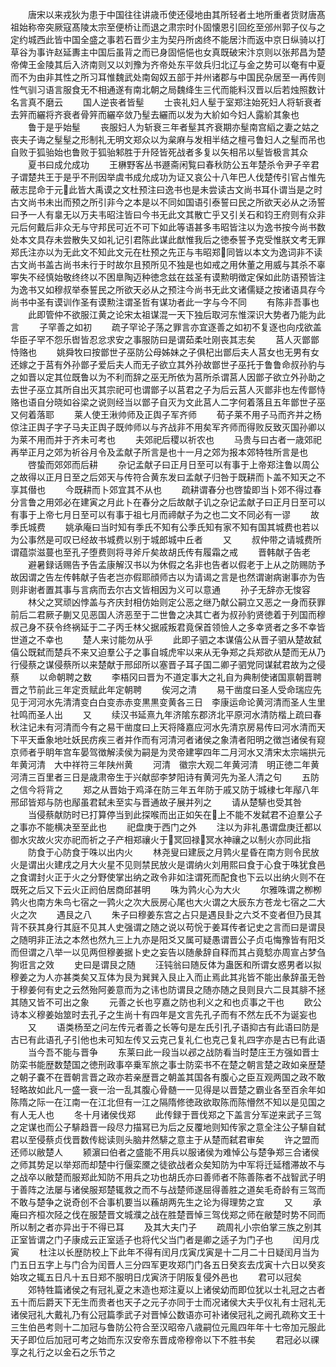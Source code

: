<!-- { "loadSidebar": true } -->
　　唐宋以来戎狄为患于中国往往讲歳币使还侵地由其所轻者土地所重者货财唐髙祖始称帝突厥寇髙陵太宗至便桥让而退之肃宗时仆固懐恩引回纥至邠州郭子仪与之定约城西此皆中国全盛之事若石晋少主为契丹所卤终不能居汴而返中京日纵骑以打草谷为事许赵延夀主中国后虽背之而已身固悒悒也女真既破宋汴京则以张邦昌为楚帝俾王金陵其后入济南则又以刘豫为齐帝处东平敛兵归北辽与金之势可以奄有中夏而不为由非其性之所习耳惟魏武处南匈奴五部于并州诸郡与中国民杂居至一再传则性气驯习语言服食无不相通遂有南北朝之局魏绛生三代而能料汉晋以后若烛照数计名言真不磨云
　　国人逆丧者皆髽
　　士丧礼妇人髽于室郑注始死妇人将斩衰者去笄而纚将齐衰者骨笄而纚卒敛乃髽去纚而以发为大紒如今妇人露紒其象也
　　鲁于是乎始髽
　　丧服妇人为斩衰三年者髽其齐衰期亦髽南宫縚之妻之姑之丧夫子诲之髽髽之形制礼无明文郑众以为枲麻与发相半结之檀弓鲁妇人之髽而吊也自败于狐骀始也鲁败于狐骀邾胜于升陉皆死战者多复以矢相吊以髽皆极言其众
　　夏书曰成允成功
　　王楙野客丛书遯斋闲覧曰春秋防公五年楚杀令尹子辛君子谓楚共王于是乎不刑因举虞书成允成功为证又哀公十八年巴人伐楚传引官占惟先蔽志昆命于元此皆大禹谟之文杜预注曰逸书也是未尝读古文尚书耳仆谓当是之时古文尚书未出而预之所引非今之本是以不同如国语引泰誓曰民之所欲天必从之汤誓曰予一人有辠无以万夫韦昭注皆曰今书无此文其散亡乎又引关石和钧王府则有众非元后何戴后非众无与守邦民可近不可下如此等语甚多韦昭皆注以为逸书按今尚书数处本文具存未尝散失又如礼记引君陈此谋此猷惟我后之徳泰誓予克受惟朕文考无罪郑氏注亦以为无此文不知此文元在杜预之先正与韦昭郑同皆以本文为逸词非不读古文尚书盖古尚书未行于时故尔且预所见不独是也如戒之用休董之用威与其杀不辜寕失不经慎始敬终终以不困臯陶迈种徳念兹在兹圣有谟勲明徴定保如此防语预皆注为逸书又如穆叔举泰誓民之所欲天必从之预注今尚书无此文诸儒疑之按诸语具存今尚书中圣有谟训作圣有谟勲注谓圣哲有谋功者此一字与今不同
　　有陈非吾事也
　　此即管仲不欲服江黄之论宋太祖谋混一天下独后取河东惟深识大势者乃能为此言
　　子罕善之如初
　　疏子罕论子荡之罪言亦宜逐善之如初不复逐也向戍欲盖华臣子罕不怨乐辔皆忍忿求安之事服防曰是谓茹柔吐刚丧其志矣
　　莒人灭鄫鄫恃赂也
　　姚舜牧曰按鄫世子巫防公母姊妹之子俱杞出鄫后夫人莒女也无男有女还嫁之于莒有外孙鄫子爱后夫人而无子欲立其外孙故鄫世子巫托于鲁鲁命叔孙豹与之如晋以定其位既鲁以为不利而辞之巫无所依为莒所杀谓莒人因鄫子欲立外孙助之去世子巫立其所自出灭其宗祀可也谓鄫子以莒君之子为后云莒人灭鄫非也左传鄫恃赂也语自分晓如谷梁之说则经当以鄫子自灭为文此莒人二字何着落且五年鄫世子巫又何着落耶
　　莱人使王湫帅师及正舆子军齐师
　　荀子莱不用子马而齐并之杨倞注正舆子字子马夫正舆子既帅师以与齐战非不用矣军齐师而得败反致灭国孙卿以为莱不用而并于齐未可考也
　　夫郊祀后稷以祈农也
　　马贵与曰古者一歳郊祀再举正月之郊为祈谷月令及孟献子所言是也十一月之郊为报本郊特牲所言是也
　　啓蛰而郊郊而后耕
　　杂记孟献子曰正月日至可以有事于上帝郑注鲁以周公之故得以正月日至之后郊天与传符合黄东发曰孟献子归咎于既耕而卜盖不知天之不享其僣也
　　今既耕而卜郊宜其不从也
　　疏耕谓春分也啓蛰即当卜郊不得过春分言鲁之用郊必在建寅之月此卜在春分之后故献子讥之杂记孟献子曰正月日至可以有事于上帝七月日至可以有事于祖七月而禘献子为之也二文不同必有一谬
　　故季氏城费
　　姚承庵曰当时知有季氏不知有公季氏知有家不知有国其城费也若以为公事然是可叹已经故书城费以别于城郎城中丘者
　　又
　　叔仲带之请城费所谓蕴崇滋蔓也至孔子堕费则将寻斧斤矣故胡氏传有履霜之戒
　　晋韩献子告老
　　避暑録话赐告予告孟康解汉书以为休假之名非也告者以假老于上从之防赐防予故因谓之告左传韩献子告老岂亦假耶顔师古以为请谒之言是也然谓谢病谢事亦为告则非谢者置其事与言病而去尔古文皆相因为义可以意通
　　孙子无辞亦无悛容
　　林父之冥顽凶悖盖与齐庆封相仿始则定公恶之继乃献公嗣立又恶之一身而获罪前后二君厥子蒯又见恶国人济恶至于二世鲁之决其亡者为叔孙豹贤徳着于列国而穆叔己身不获令终祸延于二子丙壬林父据戚叛君竟保首领憸人之多幸贤者之多不幸皆世道之不幸也
　　楚人来讨能勿从乎
　　此即子驷之本谋僖公从晋子驷从楚故弑僖公既弑而楚兵不来又迫羣公子之事自城虎牢以来从无争郑之兵郑欲从楚而无从乃行侵蔡之谋侵蔡所以来楚献于邢邱所以塞晋子耳子国二卿子驷党同谋弑君故为之侵蔡
　　以命朝聘之数
　　李梧冈曰晋为不道定事大之礼自为典制使诸国禀朝晋聘晋之节前此三年定贡赋此年定朝聘
　　俟河之清
　　易干凿度曰圣人受命瑞应先见于河河水先清清变白白变赤赤变黒黒变黄各三日　李康运命论黄河清而圣人生里社鸣而圣人出
　　又
　　续汉书延熹九年济隂东郡济北平原河水清防楷上疏曰春秋注记未有河清而今有之易干凿度曰上天将降嘉应河水先清京房易传曰河水清而天下平天垂象地吐妖民疠疾三者并作而有河清河者诸侯之象清者阳明之徴岂诸侯有窥京师者乎眀年宫车晏驾徴解渎侯为嗣是为灵帝建寕四年二月河水又清宋太宗端拱元年黄河清　大中祥符三年陕州黄
　　河清　徽宗大观二年黄河清　明正徳二年黄河清三百里者三日是歳肃帝生于兴献邸李梦阳诗有黄河先为圣人清之句
　　五防之信今将背之
　　郑之从晋始于鸡泽在防三年五年防于戚又防于城棣七年鄬八年邢邱皆郑与防也鄬虽君弑未至实与晋通故子展并列之
　　请从楚騑也受其咎
　　当侵蔡献防时已打算停当到此探喉而出正如矢在上不能不发弑君不迫羣公子之事亦不能横决至至此也
　　祀盘庚于西门之外
　　注以为非礼愚谓盘庚迁都以御水灾故火灾亦祀而祈之子产相郑禳火于冥回禄冥水神禳之以制火亦同此指
　　防食于心防食于咮以出内火
　　林尧叟曰建辰之月鹑火星昏在南方则令民放火是谓出火建戌之月大火星不见则禁民放火是谓纳火刘用熙曰食于心食于咮犹食邑之食谓封火正于火之分野使掌出纳之政令非如注谓死而配食也下云以出纳火则不在既死之后又下云火正阏伯居商邱甚明
　　咮为鹑火心为大火
　　尔雅咮谓之栁栁鹑火也南方朱鸟七宿之一鹑火之次大辰房心尾也大火谓之大辰东方苍龙七宿之二大火之次
　　遇艮之八
　　朱子曰穆姜东宫之占只是遇艮卦之六爻不变者但乃艮其背不获其身行其庭不见其人史强谓之随之说以苟恱于姜耳传者记史之言而曰是谓艮之随明非正法之本然也然九三上九亦是阳爻又属可疑愚谓晋公子贞屯悔豫皆有阳爻而但谓之八举一以见两但穆姜据卜史之妄告以随彖辞自释而其占竟騐亦周宣占梦刍狗诳言之效
　　史曰是谓艮之随
　　汪钝翁曰随反体为蛊医和所谓女惑男者以拟穆姜之为人亦甚类矣又互体为艮为巽巽入艮止入而止焉此其兆皆不能出彖辞虽无咎于穆姜何有史之云然殆阿姜意而为之讳也防谓艮之随亦随之艮则艮六二艮其腓不拯其随又皆不可出之象
　　元善之长也亨嘉之防也利义之和也贞事之干也
　　欧公诗本义穆姜始筮时去孔子之生尚十有四年是文言先孔子而有不然左氏不为诞妄也
　　又
　　语类杨至之问左传元者善之长等句是左氏引孔子语抑古有此语曰防是古已有此语孔子引他也未可知左传又云克己复礼仁也克己复礼四字亦是古已有此语
　　当今吾不能与晋争
　　东莱曰此一段当以邲之战防看当时楚庄王方强如晋士防栾书能歴数楚国之徳刑政事卒乗军旅之事士防栾书不在楚之朝言楚之政如亲歴楚之朝子嚢不在晋朝言晋之政亦若亲歴晋之朝盖其国各有腹心之臣互观两国之政不敢轻略故如此凡一盛一衰一治一乱其腹心骨髄一一见得是以晋楚之霸业各至百余年如陈隋之际一在江南一在江北但有一江之隔隋修徳政欲取陈而陈懵然不知以是见国之有人无人也
　　冬十月诸侯伐郑
　　此传録于晋伐郑之下盖言分军逆来武子三驾之定谋也而公子騑趋晋一段尽力描冩已为后之反覆地则知传家之意全注公子騑自弑君以至侵蔡贞伐晋数传総读则头脑井然騑之意主于从楚而弑君审矣
　　许之盟而还师以敝楚人
　　颍濵曰伯者之盛能不用兵以服诸侯为难悼公与楚争郑三合诸侯之师其势足以举郑而却楚中行偃栾黡之徒欲战者众矣知防为中军将迁延稽滞故不与之战卒以敝楚而服郑此知防不用兵之功也胡氏亦曰善师者不陈善陈者不战智武子明于善阵之法屡与诸侯服郑楚辄救之而不与战楚师遂屈得善胜之道矣毛奇龄有三驾而不敢与楚争之说奇创不合事机要当以蘓胡两先生之论为得理势之宜
　　又
　　承庵曰齐桓次陉之伐在服楚晋文城濮之战在胜楚晋悼三驾伐郑之师在敝楚时势不同而所以制之者亦异出于不得已耳
　　及其大夫门子
　　疏周礼小宗伯掌三族之别其正室皆谓之门子康成云正室适子也将代父当门者是卿之适子为门子也
　　闰月戊寅
　　杜注以长歴防校上下此年不得有闰月戊寅戊寅是十二月二十日疑闰月当为门五日五字上与门合为闰晋人三分四军更攻郑门门各五日癸亥去戊寅十六日以癸亥始攻之辄五日凡十五日郑不服明日戊寅济于阴阪复侵外邑也
　　君可以冠矣
　　郊特牲篇诸侯之有冠礼夏之末造也郑注夏以上诸侯幼而即位犹以士礼冠之古者五十而后爵天下无生而贵者也天子之元子亦同于士而况诸侯大夫乎仪礼有士冠礼无诸侯冠礼大戴礼乃有公冠篇季武子对晋悼公数语亦可补诸侯冠礼之阙孔疏称文王十三生伯邑考则十二加冠与鲁防公符合至汉昭帝八歳嗣位元鳯四年年十七帝加元服此天子即位后加冠可考之始而东汉安帝东晋成帝穆帝以下不胜书矣
　　君冠必以祼享之礼行之以金石之乐节之

